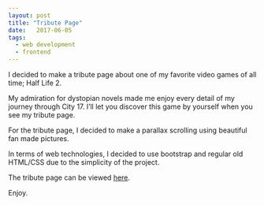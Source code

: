 ```yaml
---
layout: post
title: "Tribute Page"
date:   2017-06-05
tags:
  - web development
  - frontend
---
```


I decided to make a tribute page about one of my favorite video games of all time; Half Life 2.

My admiration for dystopian novels made me enjoy every detail of my journey through City 17. I’ll let you discover this game by yourself when you see my tribute page.

For the tribute page, I decided to make a parallax scrolling using beautiful fan made pictures.

In terms of web technologies, I decided to use bootstrap and regular old HTML/CSS due to the simplicity of the project.

The tribute page can be viewed [here](https://codepen.io/pbgnz/full/jrOjQq/).

Enjoy.

